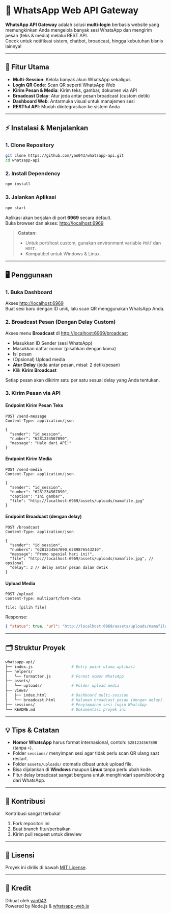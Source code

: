 # 📱 WhatsApp Web API Gateway

**WhatsApp API Gateway** adalah solusi **multi-login** berbasis website yang memungkinkan Anda mengelola banyak sesi WhatsApp dan mengirim pesan (teks & media) melalui REST API.  
Cocok untuk notifikasi sistem, chatbot, broadcast, hingga kebutuhan bisnis lainnya!

---

## 🚀 Fitur Utama

- **Multi-Session**: Kelola banyak akun WhatsApp sekaligus
- **Login QR Code**: Scan QR seperti WhatsApp Web
- **Kirim Pesan & Media**: Kirim teks, gambar, dokumen via API
- **Broadcast Delay**: Atur jeda antar pesan broadcast (custom detik)
- **Dashboard Web**: Antarmuka visual untuk manajemen sesi
- **RESTful API**: Mudah diintegrasikan ke sistem Anda

---

## ⚡️ Instalasi & Menjalankan

### 1. Clone Repository

```bash
git clone https://github.com/yan043/whatsapp-api.git
cd whatsapp-api
```

### 2. Install Dependency

```bash
npm install
```

### 3. Jalankan Aplikasi

```bash
npm start
```

Aplikasi akan berjalan di port **6969** secara default.  
Buka browser dan akses: [http://localhost:6969](http://localhost:6969)

> **Catatan:**  
> - Untuk port/host custom, gunakan environment variable `PORT` dan `HOST`.
> - Kompatibel untuk Windows & Linux.

---

## 🖥️ Penggunaan

### 1. **Buka Dashboard**

Akses [http://localhost:6969](http://localhost:6969)  
Buat sesi baru dengan ID unik, lalu scan QR menggunakan WhatsApp Anda.

### 2. **Broadcast Pesan (Dengan Delay Custom)**

Akses menu **Broadcast** di [http://localhost:6969/broadcast](http://localhost:6969/broadcast)

- Masukkan ID Sender (sesi WhatsApp)
- Masukkan daftar nomor (pisahkan dengan koma)
- Isi pesan
- (Opsional) Upload media
- **Atur Delay** (jeda antar pesan, misal: 2 detik/pesan)
- Klik **Kirim Broadcast**

Setiap pesan akan dikirim satu per satu sesuai delay yang Anda tentukan.

### 3. **Kirim Pesan via API**

#### Endpoint Kirim Pesan Teks

```http
POST /send-message
Content-Type: application/json

{
  "sender": "id_session",
  "number": "6281234567890",
  "message": "Halo dari API!"
}
```

#### Endpoint Kirim Media

```http
POST /send-media
Content-Type: application/json

{
  "sender": "id_session",
  "number": "6281234567890",
  "caption": "Ini gambar",
  "file": "http://localhost:6969/assets/uploads/namafile.jpg"
}
```

#### Endpoint Broadcast (dengan delay)

```http
POST /broadcast
Content-Type: application/json

{
  "sender": "id_session",
  "numbers": "6281234567890,6289876543210",
  "message": "Promo spesial hari ini!",
  "file": "http://localhost:6969/assets/uploads/namafile.jpg", // opsional
  "delay": 3 // delay antar pesan dalam detik
}
```

#### Upload Media

```http
POST /upload
Content-Type: multipart/form-data

file: [pilih file]
```
Response:  
```json
{ "status": true, "url": "http://localhost:6969/assets/uploads/namafile.jpg" }
```

---

## 🗂️ Struktur Proyek

```bash
whatsapp-api/
├── index.js                 # Entry point utama aplikasi
├── helpers/
│   └── formatter.js         # Format nomor WhatsApp
├── assets/
│   └── uploads/             # Folder upload media
├── views/
│   ├── index.html           # Dashboard multi-session
│   └── broadcast.html       # Halaman broadcast pesan (dengan delay)
├── sessions/                # Penyimpanan sesi login WhatsApp
└── README.md                # Dokumentasi proyek ini
```

---

## 💡 Tips & Catatan

- **Nomor WhatsApp** harus format internasional, contoh: `6281234567890` (tanpa `+`).
- Folder `sessions/` menyimpan sesi agar tidak perlu scan QR ulang saat restart.
- Folder `assets/uploads/` otomatis dibuat untuk upload file.
- Bisa dijalankan di **Windows** maupun **Linux** tanpa perlu ubah kode.
- Fitur delay broadcast sangat berguna untuk menghindari spam/blocking dari WhatsApp.

---

## 🤝 Kontribusi

Kontribusi sangat terbuka!

1. Fork repositori ini
2. Buat branch fitur/perbaikan
3. Kirim pull request untuk direview

---

## 📄 Lisensi

Proyek ini dirilis di bawah [MIT License](LICENSE).

---

## 🙏 Kredit

Dibuat oleh [yan043](https://github.com/yan043)  
Powered by Node.js & [whatsapp-web.js](https://github.com/pedroslopez/whatsapp-web.js)
